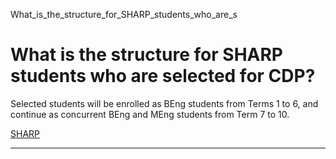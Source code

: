 What_is_the_structure_for_SHARP_students_who_are_s



What is the structure for SHARP students who are selected for CDP?
==================================================================

Selected students will be enrolled as BEng students from Terms 1 to 6, and continue as concurrent BEng and MEng students from Term 7 to 10.

[SHARP](https://www.sutd.edu.sg/tag/sharp/)

---

